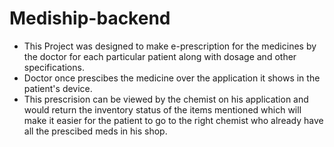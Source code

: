 # Mediship-backend
- This Project was designed to make e-prescription for the medicines by the doctor for each particular patient along with dosage and other specifications.
- Doctor once prescibes the medicine over the application it shows in the patient's device.
- This prescrision can be viewed by the chemist on his application and would return the inventory status of the items mentioned which will make it easier for the patient to go to the right chemist who already have all the prescibed meds in his shop.

